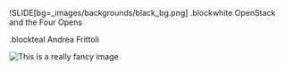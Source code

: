 !SLIDE[bg=_images/backgrounds/black_bg.png]
.blockwhite OpenStack and the Four Opens

.blockteal Andrea Frittoli


![This is a really fancy image](../_images/ibm_code_big.png)
